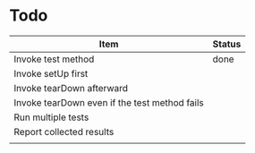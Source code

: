 Todo
==========

| Item                                          | Status |
|-----------------------------------------------|--------|
| Invoke test method                            | done   |
| Invoke setUp first                            |        |
| Invoke tearDown afterward                     |        |
| Invoke tearDown even if the test method fails |        |
| Run multiple tests                            |        |
| Report collected results                      |        |
|                                               |        |
